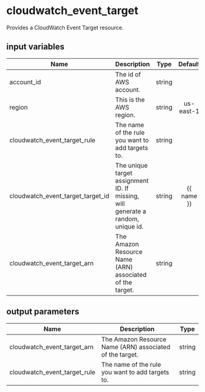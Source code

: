 # cloudwatch_event_target

Provides a CloudWatch Event Target resource.

## input variables

| Name | Description | Type | Default | Required |
|------|-------------|:----:|:-----:|:-----:|
|account_id|The id of AWS account.|string||Yes|
|region|This is the AWS region.|string|us-east-1|Yes|
|cloudwatch_event_target_rule|The name of the rule you want to add targets to.|string||Yes|
|cloudwatch_event_target_target_id|The unique target assignment ID. If missing, will generate a random, unique id.|string|{{ name }}|No|
|cloudwatch_event_target_arn|The Amazon Resource Name (ARN) associated of the target.|string||Yes|

## output parameters

| Name | Description | Type |
|------|-------------|:----:|
|cloudwatch_event_target_arn|The Amazon Resource Name (ARN) associated of the target.|string|
|cloudwatch_event_target_rule|The name of the rule you want to add targets to.|string|

